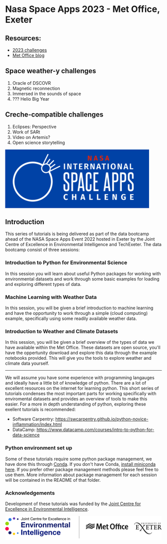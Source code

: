 # Nasa Space Apps 2023 - Met Office, Exeter

## Resources:
- [2023 challenges](https://www.spaceappschallenge.org/2023/challenges/)
- [Met Office blog](https://blog.metoffice.gov.uk/2023/09/07/nasa-space-apps-challenge-is-coming-to-exeter/)


## Space weather-y challenges

1. Oracle of DSCOVR
2. Magnetic reconnection
3. Immersed in the sounds of space
4. ??? Helio Big Year

## Creche-compatible challenges

1. Eclipses: Perspective
2. Work of SARt
3. Video on Artemis?
4. Open science storytelling

![NASA SpaceApps Logo](nasa_spaceapps_logo.png)

## Introduction

This series of tutorials is being delivered as part of the data bootcamp ahead of the NASA Space Apps Event 2022 hosted in Exeter by the Joint Centre of Excellence in Environmental Intelligence and TechExeter. The data bootcamp consist of three sessions:

### Introduction to Python for Environmental Science

In this session you will learn about useful Python packages for working with environmental datasets and work through some basic examples for loading and exploring different types of data.

### Machine Learning with Weather Data

In this session, you will be given a brief introduction to machine learning and have the opportunity to work through a simple (cloud computing) example, specifically using some readily available weather data.

### Introduction to Weather and Climate Datasets

In this session, you will be given a brief overview of the types of data we have available within the Met Office. These datasets are open source, you'll have the oppertunity download and explore this data through the example notebooks provided. This will give you the tools to explore weather and climate data yourself.

______________________________________________________________________

We will assume you have some experience with programming langauges and ideally have a little bit of knowledge of python. There are a lot of excellent resources on the internet for learning python. This short series of tutorials condenses the most important parts for working specifically with enviromental datasets and provides an overview of tools to make this easier. For a more in depth understanding of python, exploring these exellent tutorials is recommended:

- Software Carpentry: https://swcarpentry.github.io/python-novice-inflammation/index.html
- DataCamp: https://www.datacamp.com/courses/intro-to-python-for-data-science

### Python environment set up
Some of these tutorials require some python package management, we have done this through [Conda](https://docs.conda.io/projects/conda/en/latest/). If you don't have Conda, [install miniconda here](https://docs.conda.io/en/latest/miniconda.html). If you prefer other package management methods please feel free to use them. More information about package management for each session will be contained in the README of that folder.

### Acknowledgements

Development of these tutorials was funded by the [Joint Centre for Excellence in Environmental Intelligence](https://jceei.org/).

![JCEEI logo](jceei_logo.png)
